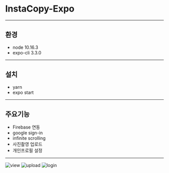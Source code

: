 # InstaCopy-Expo

- - -
## 환경

* node 	    10.16.3
* expo-cli 	3.3.0
- - -

## 설치

* yarn
* expo start
- - -

## 주요기능 

* Firebase 연동
* google sign-in
* infinite scrolling
* 사진촬영 업로드
* 개인프로필 설정
- - -

![view](https://user-images.githubusercontent.com/52531687/87317436-f324db80-c561-11ea-82bf-0a106ee84902.gif)
![upload](https://user-images.githubusercontent.com/52531687/87317437-f4ee9f00-c561-11ea-82ae-f78689498541.gif)
![login](https://user-images.githubusercontent.com/52531687/87317441-f750f900-c561-11ea-99a9-def8522265cb.gif)
